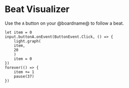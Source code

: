 # Beat Visualizer

Use the ``A`` button on your @boardname@ to follow a beat.

```blocks
let item = 0
input.buttonA.onEvent(ButtonEvent.Click, () => {
    light.graph(
    item,
    20
    )
    item = 0
})
forever(() => {
    item += 1
    pause(37)
})
```